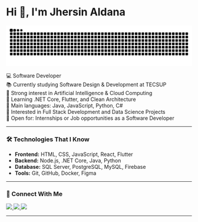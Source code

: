 # Hi 👋, I'm Jhersin Aldana  

![snake gif](https://github.com/jhersinAldana19/jhersinAldana19/blob/output/github-contribution-grid-snake.svg)

💻 Software Developer  
📚 Currently studying Software Design & Development at TECSUP  
📝 Strong interest in Artificial Intelligence & Cloud Computing  
🌱 Learning .NET Core, Flutter, and Clean Architecture  
🌟 Main languages: Java, JavaScript, Python, C#  
🚩 Interested in Full Stack Development and Data Science Projects  
🤔 Open for: Internships or Job opportunities as a Software Developer  

---

### 🛠️ Technologies That I Know
- **Frontend:** HTML, CSS, JavaScript, React, Flutter  
- **Backend:** Node.js, .NET Core, Java, Python  
- **Database:** SQL Server, PostgreSQL, MySQL, Firebase  
- **Tools:** Git, GitHub, Docker, Figma  

---

### 🤝 Connect With Me
<p align="left">
  <a href="https://www.linkedin.com/in/jhersinaldana" target="_blank">
    <img src="https://img.shields.io/badge/LinkedIn-blue?logo=linkedin&logoColor=white" />
  </a>
  <a href="mailto:jhersin.aldana.v@gmail.com">
    <img src="https://img.shields.io/badge/Gmail-red?logo=gmail&logoColor=white" />
  </a>
  <a href="https://github.com/jhersinAldana19" target="_blank">
    <img src="https://img.shields.io/badge/GitHub-black?logo=github&logoColor=white" />
  </a>
</p>

---
